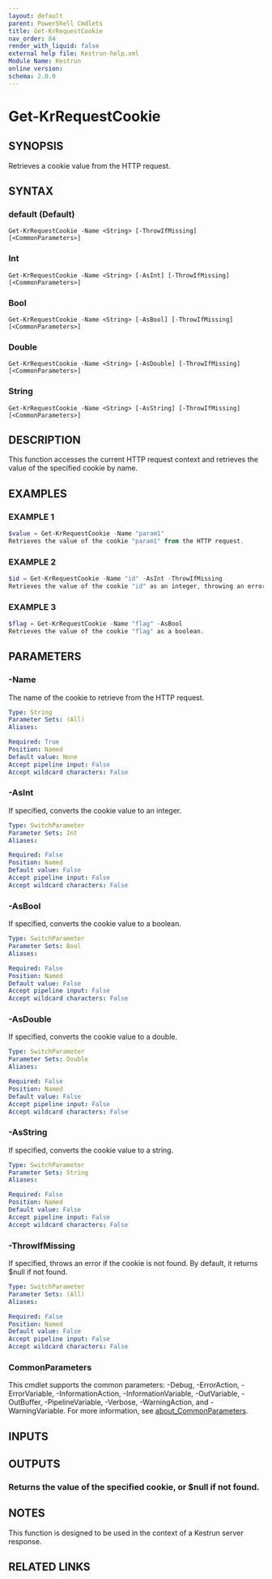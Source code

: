 ```yaml
---
layout: default
parent: PowerShell Cmdlets
title: Get-KrRequestCookie
nav_order: 84
render_with_liquid: false
external help file: Kestrun-help.xml
Module Name: Kestrun
online version:
schema: 2.0.0
---
```


# Get-KrRequestCookie

## SYNOPSIS
Retrieves a cookie value from the HTTP request.

## SYNTAX

### default (Default)
```
Get-KrRequestCookie -Name <String> [-ThrowIfMissing] [<CommonParameters>]
```

### Int
```
Get-KrRequestCookie -Name <String> [-AsInt] [-ThrowIfMissing] [<CommonParameters>]
```

### Bool
```
Get-KrRequestCookie -Name <String> [-AsBool] [-ThrowIfMissing] [<CommonParameters>]
```

### Double
```
Get-KrRequestCookie -Name <String> [-AsDouble] [-ThrowIfMissing] [<CommonParameters>]
```

### String
```
Get-KrRequestCookie -Name <String> [-AsString] [-ThrowIfMissing] [<CommonParameters>]
```

## DESCRIPTION
This function accesses the current HTTP request context and retrieves the value
of the specified cookie by name.

## EXAMPLES

### EXAMPLE 1
```powershell
$value = Get-KrRequestCookie -Name "param1"
Retrieves the value of the cookie "param1" from the HTTP request.
```

### EXAMPLE 2
```powershell
$id = Get-KrRequestCookie -Name "id" -AsInt -ThrowIfMissing
Retrieves the value of the cookie "id" as an integer, throwing an error if it's missing.
```

### EXAMPLE 3
```powershell
$flag = Get-KrRequestCookie -Name "flag" -AsBool
Retrieves the value of the cookie "flag" as a boolean.
```

## PARAMETERS

### -Name
The name of the cookie to retrieve from the HTTP request.

```yaml
Type: String
Parameter Sets: (All)
Aliases:

Required: True
Position: Named
Default value: None
Accept pipeline input: False
Accept wildcard characters: False
```

### -AsInt
If specified, converts the cookie value to an integer.

```yaml
Type: SwitchParameter
Parameter Sets: Int
Aliases:

Required: False
Position: Named
Default value: False
Accept pipeline input: False
Accept wildcard characters: False
```

### -AsBool
If specified, converts the cookie value to a boolean.

```yaml
Type: SwitchParameter
Parameter Sets: Bool
Aliases:

Required: False
Position: Named
Default value: False
Accept pipeline input: False
Accept wildcard characters: False
```

### -AsDouble
If specified, converts the cookie value to a double.

```yaml
Type: SwitchParameter
Parameter Sets: Double
Aliases:

Required: False
Position: Named
Default value: False
Accept pipeline input: False
Accept wildcard characters: False
```

### -AsString
If specified, converts the cookie value to a string.

```yaml
Type: SwitchParameter
Parameter Sets: String
Aliases:

Required: False
Position: Named
Default value: False
Accept pipeline input: False
Accept wildcard characters: False
```

### -ThrowIfMissing
If specified, throws an error if the cookie is not found.
By default, it returns $null if not found.

```yaml
Type: SwitchParameter
Parameter Sets: (All)
Aliases:

Required: False
Position: Named
Default value: False
Accept pipeline input: False
Accept wildcard characters: False
```

### CommonParameters
This cmdlet supports the common parameters: -Debug, -ErrorAction, -ErrorVariable, -InformationAction, -InformationVariable, -OutVariable, -OutBuffer, -PipelineVariable, -Verbose, -WarningAction, and -WarningVariable. For more information, see [about_CommonParameters](http://go.microsoft.com/fwlink/?LinkID=113216).

## INPUTS

## OUTPUTS

### Returns the value of the specified cookie, or $null if not found.
## NOTES
This function is designed to be used in the context of a Kestrun server response.

## RELATED LINKS
